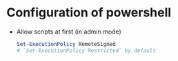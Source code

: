 # Configuration of powershell
* Allow scripts at first (in admin mode)
  ``` ps1
  Set-ExecutionPolicy RemoteSigned
  # `Set-ExecutionPolicy Restricted` by default
  ```